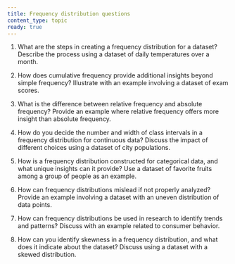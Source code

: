 ```yaml
---
title: Frequency distribution questions 
content_type: topic
ready: true
---
```


1. What are the steps in creating a frequency distribution for a dataset? Describe the process using a dataset of daily temperatures over a month.


2. How does cumulative frequency provide additional insights beyond simple frequency? Illustrate with an example involving a dataset of exam scores.


3. What is the difference between relative frequency and absolute frequency? Provide an example where relative frequency offers more insight than absolute frequency.


4. How do you decide the number and width of class intervals in a frequency distribution for continuous data? Discuss the impact of different choices using a dataset of city populations.


5. How is a frequency distribution constructed for categorical data, and what unique insights can it provide? Use a dataset of favorite fruits among a group of people as an example.


6. How can frequency distributions mislead if not properly analyzed? Provide an example involving a dataset with an uneven distribution of data points.


7. How can frequency distributions be used in research to identify trends and patterns? Discuss with an example related to consumer behavior.


8. How can you identify skewness in a frequency distribution, and what does it indicate about the dataset? Discuss using a dataset with a skewed distribution.